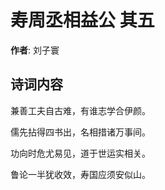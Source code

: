 # 寿周丞相益公  其五

**作者**: 刘子寰

## 诗词内容

兼善工夫自古难，有谁志学合伊颜。

儒先拈得四书出，名相措诸万事间。

功向时危尤易见，道于世运实相关。

鲁论一半犹收效，寿国应须安似山。

